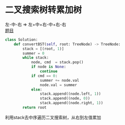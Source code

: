 # 二叉搜索树转累加树
左-中-右 => 左+中+右-中+右-右  
[题目](https://leetcode-cn.com/problems/convert-bst-to-greater-tree/)
```python
class Solution:
    def convertBST(self, root: TreeNode) -> TreeNode:
        stack = [(root, 1)]
        summer = 0
        while stack:
            node, cmd  = stack.pop()
            if node is None:
                continue
            if cmd == 0:
                summer += node.val
                node.val = summer
            else:
                stack.append((node.left, 1))
                stack.append((node, 0))
                stack.append((node.right, 1))
        return root
```
利用stack去中序遍历二叉搜索树，从右到左值累加